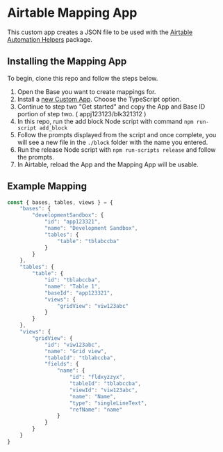 # Airtable Mapping App

This custom app creates a JSON file to be used with the [Airtable Automation Helpers](https://github.com/chrisryanouellette/Airtable_Automation_Helpers) package.

## Installing the Mapping App

To begin, clone this repo and follow the steps below.

1. Open the Base you want to create mappings for.
2. Install a [new Custom App](https://airtable.com/developers/apps/guides/hello-world-tutorial). Choose the TypeScript option.
3. Continue to step two "Get started" and copy the App and Base ID portion of step two. ( appj123123/blk321312 )
4. In this repo, run the add block Node script with command `npm run-script add_block`
5. Follow the prompts displayed from the script and once complete, you will see a new file in the `./block` folder with the name you entered.
6. Run the release Node script with `npm run-scripts release` and follow the prompts.
7. In Airtable, reload the App and the Mapping App will be usable.


## Example Mapping

```js
const { bases, tables, views } = {
    "bases": {
        "developmentSandbox": {
            "id": "app123321",
            "name": "Development Sandbox",
            "tables": {
                "table": "tblabccba"
            }
        }
    },
    "tables": {
        "table": {
            "id": "tblabccba",
            "name": "Table 1",
            "baseId": "app123321",
            "views": {
                "gridView": "viw123abc"
            }
        }
    },
    "views": {
        "gridView": {
            "id": "viw123abc",
            "name": "Grid view",
            "tableId": "tblabccba",
            "fields": {
                "name": {
                    "id": "fldxyzzyx",
                    "tableId": "tblabccba",
                    "viewId": "viw123abc",
                    "name": "Name",
                    "type": "singleLineText",
                    "refName": "name"
                }
            }
        }
    }
}
```